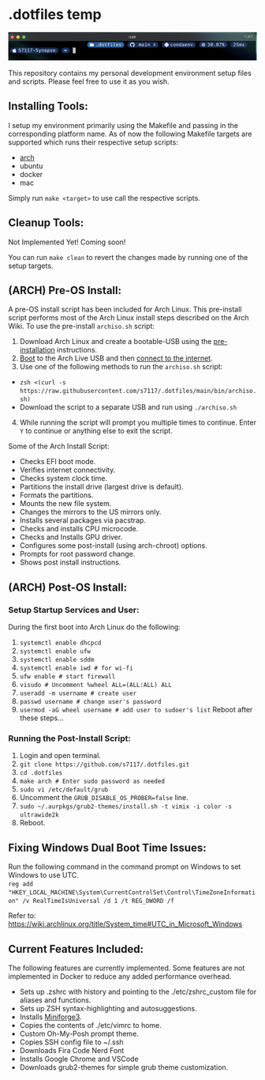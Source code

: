 # .dotfiles temp

![Terminal Preview](terminal.png)

This repository contains my personal development environment setup files and scripts. Please feel free to use it as you wish.

## Installing Tools:
I setup my environment primarily using the Makefile and passing in the corresponding platform name. As of now the following Makefile targets are supported which runs their respective setup scripts:
- [arch](https://github.com/s7117/.dotfiles#arch-pre-os-install)
- ubuntu
- docker
- mac

Simply run `make <target>` to use call the respective scripts.

## Cleanup Tools:
Not Implemented Yet! Coming soon!

You can run `make clean` to revert the changes made by running one of the setup targets.


## (ARCH) Pre-OS Install:  
A pre-OS install script has been included for Arch Linux. This pre-install script performs most of the Arch Linux install steps described on the Arch Wiki. To use the pre-install `archiso.sh` script: 
1. Download Arch Linux and create a bootable-USB using the [pre-installation](https://wiki.archlinux.org/title/installation_guide#Pre-installation) instructions. 
2. [Boot](https://wiki.archlinux.org/title/installation_guide#Boot_the_live_environment) to the Arch Live USB and then [connect to the internet](https://wiki.archlinux.org/title/installation_guide#Connect_to_the_internet).
3. Use one of the following methods to run the `archiso.sh` script:

- `zsh <(curl -s https://raw.githubusercontent.com/s7117/.dotfiles/main/bin/archiso.sh)`  
- Download the script to a separate USB and run using `./archiso.sh`  

4. While running the script will prompt you multiple times to continue. Enter `Y` to continue or anything else to exit the script.

Some of the Arch Install Script:
- Checks EFI boot mode.
- Verifies internet connectivity.
- Checks system clock time.
- Partitions the install drive (largest drive is default).
- Formats the partitions.
- Mounts the new file system.
- Changes the mirrors to the US mirrors only.
- Installs several packages via pacstrap.
- Checks and installs CPU microcode.
- Checks and Installs GPU driver.
- Configures some post-install (using arch-chroot) options.
- Prompts for root password change.
- Shows post install instructions.

## (ARCH) Post-OS Install:

### Setup Startup Services and User:

During the first boot into Arch Linux do the following:
1. `systemctl enable dhcpcd`
2. `systemctl enable ufw`
3. `systemctl enable sddm`
4. `systemctl enable iwd # for wi-fi`
5. `ufw enable # start firewall`
6. `visudo # Uncomment %wheel ALL=(ALL:ALL) ALL`
7. `useradd -m username # create user`
8. `passwd username # change user's password`
9. `usermod -aG wheel username # add user to sudoer's list`
Reboot after these steps...

### Running the Post-Install Script:
1. Login and open terminal.
2. `git clone https://github.com/s7117/.dotfiles.git`
3. `cd .dotfiles`
4. `make arch # Enter sudo password as needed`
5. `sudo vi /etc/default/grub`
6. Uncomment the `GRUB_DISABLE_OS_PROBER=false` line.
7. `sudo ~/.aurpkgs/grub2-themes/install.sh -t vimix -i color -s ultrawide2k`
8. Reboot.

## Fixing Windows Dual Boot Time Issues:
Run the following command in the command prompt on Windows to set Windows to use UTC.  
`reg add "HKEY_LOCAL_MACHINE\System\CurrentControlSet\Control\TimeZoneInformation" /v RealTimeIsUniversal /d 1 /t REG_DWORD /f`

Refer to: https://wiki.archlinux.org/title/System_time#UTC_in_Microsoft_Windows

## Current Features Included:
The following features are currently implemented. Some features are not implemented in Docker to reduce any added performance overhead.
- Sets up .zshrc with history and pointing to the ./etc/zshrc_custom file for aliases and functions.
- Sets up ZSH syntax-highlighting and autosuggestions.
- Installs [Miniforge3](https://github.com/conda-forge/miniforge).
- Copies the contents of ./etc/vimrc to home.
- Custom Oh-My-Posh prompt theme.
- Copies SSH config file to ~/.ssh
- Downloads Fira Code Nerd Font
- Installs Google Chrome and VSCode
- Downloads grub2-themes for simple grub theme customization.
